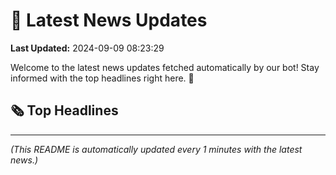 # 📰 Latest News Updates
**Last Updated:** 2024-09-09 08:23:29

Welcome to the latest news updates fetched automatically by our bot! Stay informed with the top headlines right here. 🚀

## 🗞️ Top Headlines

---
*(This README is automatically updated every 1 minutes with the latest news.)*
